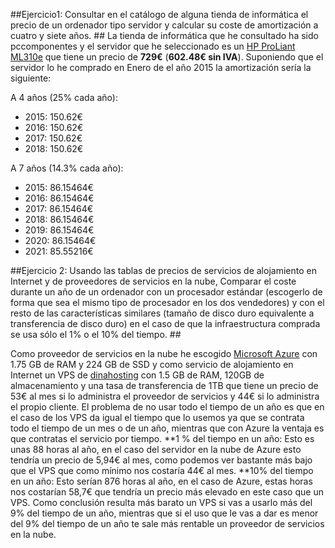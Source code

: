 ##Ejercicio1: Consultar en el catálogo de alguna tienda de informática el precio de un ordenador tipo servidor y calcular su coste de amortización a cuatro y siete años. ##
La tienda de informática que he consultado ha sido pccomponentes y el servidor que he seleccionado es un 
[HP ProLiant ML310e](http://www.pccomponentes.com/hp_proliant_ml310e_g8_xe_e3_1220_8gb_2tb.html) que tiene 
un precio de **729€** (**602.48€ sin IVA**). Suponiendo que el servidor lo he comprado en Enero de el año 2015 
la amortización sería la siguiente:

A 4 años (25% cada año):
  - 2015: 150.62€
  - 2016: 150.62€
  - 2017: 150.62€
  - 2018: 150.62€
  

A 7 años (14.3% cada año):
  - 2015: 86.15464€
  - 2016: 86.15464€
  - 2017: 86.15464€
  - 2018: 86.15464€
  - 2019: 86.15464€
  - 2020: 86.15464€
  - 2021: 85.55216€


##Ejercicio 2: Usando las tablas de precios de servicios de alojamiento en Internet y de proveedores de servicios en la nube, Comparar el coste durante un año de un ordenador con un procesador estándar (escogerlo de forma que sea el mismo tipo de procesador en los dos vendedores) y con el resto de las características similares (tamaño de disco duro equivalente a transferencia de disco duro) en el caso de que la infraestructura comprada se usa sólo el 1% o el 10% del tiempo. ##

Como proveedor de servicios en la nube he escogido [Microsoft Azure](https://azure.microsoft.com/es-es/pricing/) con 1.75 GB de RAM	y 224 GB de SSD y como servicio de alojamiento en Internet un VPS de [dinahosting](https://dinahosting.com/vps) con 1.5 GB de RAM, 120GB de almacenamiento y una tasa de transferencia de 1TB que tiene un precio de 53€ al mes si lo administra el proveedor de servicios y 44€ si lo administra el propio cliente.
El problema de no usar todo el tiempo de un año es que en el caso de los VPS da igual el tiempo que lo usemos ya que se contrata todo el tiempo de un mes o de un año, mientras que con Azure la ventaja es que contratas el servicio por tiempo.
**1 % del tiempo en un año:
Esto es unas 88 horas al año, en el caso del servidor en la nube de Azure esto tendría un precio de 5,94€ al mes, como podemos ver bastante más bajo que el VPS que como mínimo nos costaría 44€ al mes.
**10% del tiempo en un año:
Esto serían 876 horas al año, en el caso de Azure, estas horas nos costarían 58,7€ que tendría un precio más elevado en este caso que un VPS.
Como conclusión resulta más barato un VPS si vas a usarlo más del 9% del tiempo de un año, mientras que si el uso que le vas a dar es menor del 9% del tiempo de un año te sale más rentable un proveedor de servicios en la nube.

